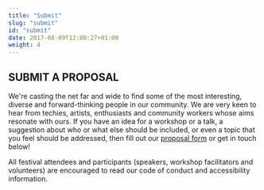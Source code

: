 ```yaml
---
title: "Submit"
slug: "submit"
id: "submit"
date: 2017-08-09T12:08:27+01:00
weight: 4
---
```


## SUBMIT A PROPOSAL

We're casting the net far and wide to find some of the most interesting, diverse and forward-thinking people in our community. We are very keen to hear from techies, artists, enthusiasts and community workers whose aims resonate with ours. If you have an idea for a workshop or a talk, a suggestion about who or what else should be included, or even a topic that you feel should be addressed, then fill out our [proposal form](www.example.com) or get in touch below!

All festival attendees and participants (speakers, workshop facilitators and volunteers) are encouraged to read our code of conduct and accessibility information.